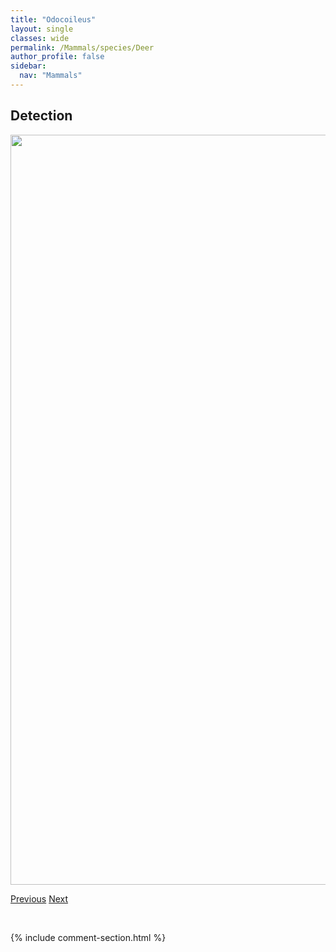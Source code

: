 ```yaml
---
title: "Odocoileus"
layout: single
classes: wide
permalink: /Mammals/species/Deer
author_profile: false
sidebar:
  nav: "Mammals"
---
```


<h2>Detection</h2>

<a href="https://drive.google.com/uc?export=view&id=1CvLb2jAPsiiLtQtCsxKcw5NifMrPe568">
<img src="https://drive.google.com/uc?export=view&id=1CvLb2jAPsiiLtQtCsxKcw5NifMrPe568" height = "1200" width = "800">
</a>


<a href="/DevelopmentWebsite/Mammals/species/Coyote" class="pagination--pager" title="Canis latrans">Previous</a> <a href="/DevelopmentWebsite/Mammals/species/Elk" class="pagination--pager" title="Cervus">Next</a>

<p>&nbsp;</p>

{% include comment-section.html %}

